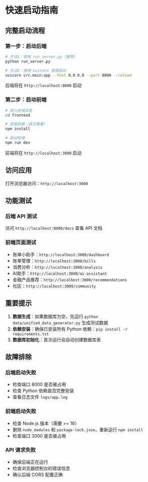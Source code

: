 # 快速启动指南

## 完整启动流程

### 第一步：启动后端

```bash
# 方法1：使用 run_server.py（推荐）
python run_server.py

# 方法2：使用 uvicorn 直接启动
uvicorn src.main:app --host 0.0.0.0 --port 8000 --reload
```

后端将在 `http://localhost:8000` 启动

### 第二步：启动前端

```bash
# 进入前端目录
cd frontend

# 安装依赖（首次需要）
npm install

# 启动前端
npm run dev
```

前端将在 `http://localhost:3000` 启动

## 访问应用

打开浏览器访问：`http://localhost:3000`

## 功能测试

### 后端 API 测试

访问 `http://localhost:8000/docs` 查看 API 文档

### 前端页面测试

- 账单小助手：`http://localhost:3000/dashboard`
- 账单管理：`http://localhost:3000/bills`
- 消费分析：`http://localhost:3000/analysis`
- AI助手：`http://localhost:3000/ai-assistant`
- 金融产品推荐：`http://localhost:3000/recommendations`
- 社区：`http://localhost:3000/community`

## 重要提示

1. **数据生成**：如果数据库为空，先运行 `python data/unified_data_generator.py` 生成测试数据
2. **依赖安装**：确保已安装所有 Python 依赖：`pip install -r requirements.txt`
3. **数据库初始化**：首次运行会自动创建数据库表

## 故障排除

### 后端启动失败

- 检查端口 8000 是否被占用
- 检查 Python 依赖是否完整安装
- 查看日志文件 `logs/app.log`

### 前端启动失败

- 检查 Node.js 版本（需要 >= 16）
- 删除 `node_modules` 和 `package-lock.json`，重新运行 `npm install`
- 检查端口 3000 是否被占用

### API 请求失败

- 确保后端正在运行
- 检查浏览器控制台的错误信息
- 确认后端 CORS 配置正确

